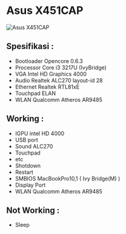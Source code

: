 # Asus X451CAP
![Asus X451CAP](https://res.cloudinary.com/dqtxbncky/image/upload/v1664355496/desktop_wpebcq.png)

## Spesifikasi :
- Bootloader Opencore 0.6.3
- Processor Core i3 3217U (IvyBridge)
- VGA Intel HD Graphics 4000
- Audio Realtek ALC270 layout-id 28
- Ethernet Realtek RTL81xE
- Touchpad ELAN
- WLAN Qualcomm Atheros AR9485

## Working :
- IGPU intel HD 4000
- USB port
- Sound ALC270
- Touchpad
- etc
- Shotdown
- Restart
- SMBIOS MacBookPro10,1 ( Ivy Bridge(M) )
- Display Port
- WLAN Qualcomm Atheros AR9485

## Not Working :
- Sleep
